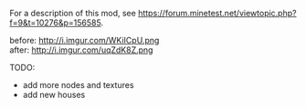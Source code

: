 For a description of this mod,
see https://forum.minetest.net/viewtopic.php?f=9&t=10276&p=156585.

before: http://i.imgur.com/WKiICpU.png <br/>
after: http://i.imgur.com/uqZdK8Z.png


TODO:
* add more nodes and textures
* add new houses
